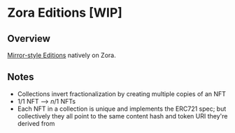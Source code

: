 # Zora Editions [WIP]

## Overview

[Mirror-style Editions](https://dev.mirror.xyz/AOoIsKPfZvf8LACKWp7gj_mg1ICCDOfPnVBOsDQoXo8) natively on Zora.

## Notes

-   Collections invert fractionalization by creating multiple copies of an NFT
-   1/1 NFT --> _n_/1 NFTs
-   Each NFT in a collection is unique and implements the ERC721 spec; but collectively they all point to the same content hash and token URI they're derived from
